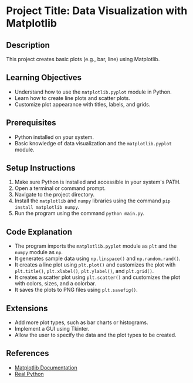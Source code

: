# Project Title: Data Visualization with Matplotlib

## Description
This project creates basic plots (e.g., bar, line) using Matplotlib.

## Learning Objectives
- Understand how to use the `matplotlib.pyplot` module in Python.
- Learn how to create line plots and scatter plots.
- Customize plot appearance with titles, labels, and grids.

## Prerequisites
- Python installed on your system.
- Basic knowledge of data visualization and the `matplotlib.pyplot` module.

## Setup Instructions
1.  Make sure Python is installed and accessible in your system's PATH.
2.  Open a terminal or command prompt.
3.  Navigate to the project directory.
4.  Install the `matplotlib` and `numpy` libraries using the command `pip install matplotlib numpy`.
5.  Run the program using the command `python main.py`.

## Code Explanation
- The program imports the `matplotlib.pyplot` module as `plt` and the `numpy` module as `np`.
- It generates sample data using `np.linspace()` and `np.random.rand()`.
- It creates a line plot using `plt.plot()` and customizes the plot with `plt.title()`, `plt.xlabel()`, `plt.ylabel()`, and `plt.grid()`.
- It creates a scatter plot using `plt.scatter()` and customizes the plot with colors, sizes, and a colorbar.
- It saves the plots to PNG files using `plt.savefig()`.

## Extensions
- Add more plot types, such as bar charts or histograms.
- Implement a GUI using Tkinter.
- Allow the user to specify the data and the plot types to be created.

## References
- [Matplotlib Documentation](https://matplotlib.org/stable/api/_as_gen/matplotlib.pyplot.html)
- [Real Python](https://realpython.com/)
